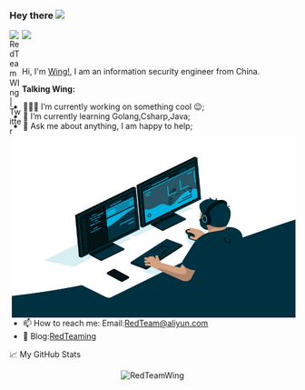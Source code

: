 ### Hey there <img src="https://media.giphy.com/media/hvRJCLFzcasrR4ia7z/giphy.gif" width="25px">

<a href="https://twitter.com/abhisheknaiidu">
  <img align="left" alt="RedTeamWIng | Twitter" width="22px" src="https://raw.githubusercontent.com/peterthehan/peterthehan/master/assets/twitter.svg" />
</a>


![](https://visitor-badge.glitch.me/badge?page_id=RedTeamWIng.RedTeamWing)

<br />

Hi, I'm [Wing!](https://redteaming.net/), I am an information security engineer from China.

  <img align="right" alt="GIF" src="https://github.com/RedTeamWing/RedTeamWing/blob/master/code.gif?raw=true" width="500" height="320" />
  
**Talking Wing:**

- 👨🏽‍💻 I’m currently working on something cool :wink:;
- 🌱 I’m currently learning Golang,Csharp,Java; 
- 💬 Ask me about anything, I am happy to help;
- 📫 How to reach me: Email:RedTeam@aliyun.com
- 📝 Blog:[RedTeaming](https://redteaming.net)






📈 My GitHub Stats

<p align="center"> <img src="https://github-readme-stats.vercel.app/api?username=RedTeamWing&show_icons=true&theme=gotham" alt="RedTeamWing" />




